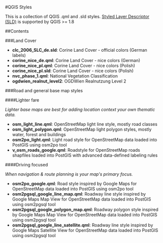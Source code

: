 #QGIS Styles

This is a collection of QGIS .qml and .sld styles. [Styled Layer Descriptor (SLD)](http://anitagraser.com/2012/06/03/sld-support-and-other-qgis1-8-style-features/) is supported by QGIS >= 1.8

##Contents

###Land Cover

* **clc_2006_SLC_de.sld**: Corine Land Cover - official colors (German labels)
* **corine_nice_de.qml**: Corine Land Cover - nice colors (German)
* **corine_nice_pl.qml**: Corine Land Cover - nice colors (Polish)
* **corine_nice_pl.sld**: Corine Land Cover - nice colors (Polish)
* **nvc_phase_1.qml**: National Vegetation Classification
* **ogdwien_realnut_level2**: OGDWien Realnutzung Level 2 

###Road and general base map styles

####Lighter fare

_Lighter base maps are best for adding location context your own thematic data._

* **osm_light_line.qml**: OpenStreetMap light line style, mostly road classes
* **osm_light_polygon.qml**: OpenStreetMap light polygon styles, mostly water, forest and buildings
* **osm2po_light.qml**: Light road style for OpenStreetMap data loaded into PostGIS using osm2po tool
* **v_osm_roads_google.qml**: Roadstyle for OpenStreetMap roads shapfiles loaded into PostGIS with advanced data-defined labeling rules

####Driving focused

_When navigation & route planning is your map's primary focus._

* **osm2po_google.qml**: Road style inspired by Google Maps for OpenStreetMap data loaded into PostGIS using osm2po tool
* **osm2pgsql_google_line_map.qml**: Roadway line style inspired by Google Maps Map View for OpenStreetMap data loaded into PostGIS using osm2pgsql tool
* **osm2pgsql_google_polygon_map.qml**: Roadway polygon style inspired by Google Maps Map View for OpenStreetMap data loaded into PostGIS using osm2pgsql tool
* **osm2pgsql_google_line_satellite.qml**: Roadway line style inspired by Google Maps Satellite View for OpenStreetMap data loaded into PostGIS using osm2pgsql tool
